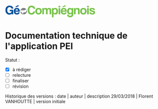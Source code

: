 ![GeoCompiegnois](img/Logo_web-GeoCompiegnois.png)

# Documentation technique de l'application PEI

  Statut :
  - [x] à rédiger
  - [ ] relecture
  - [ ] finaliser
  - [ ] révision
  
  Historique des versions :
  date        |  auteur              |  description
  29/03/2018  |  Florent VANHOUTTE   |  version initiale


